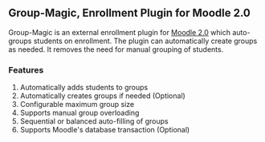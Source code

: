 ## Group-Magic, Enrollment Plugin for Moodle 2.0 ##

Group-Magic is an external enrollment plugin for [Moodle 2.0](http://moodle.com) which auto-groups students on enrollment. The plugin can automatically create groups as needed. It removes the need for manual grouping of students.

### Features ###

  1. Automatically adds students to groups
  1. Automatically creates groups if needed (Optional)
  1. Configurable maximum group size
  1. Supports manual group overloading
  1. Sequential or balanced auto-filling of groups
  1. Supports Moodle's database transaction (Optional)
